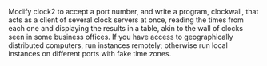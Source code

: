 Modify clock2 to accept a port number, and write a program, clockwall, that acts as a client of several clock servers at once, reading the times from each one and displaying the results in a table, akin to the wall of clocks seen in some business offices. If you have access to geographically distributed computers, run instances remotely; otherwise run local instances on different ports with fake time zones. 